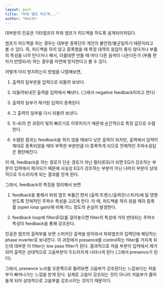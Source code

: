 ```yaml
---
layout: post
title: "파워 앰프 피드백..."
author: "Keith"
---
```



대부분의 진공관 기타앰프의 파워 앰프가 피드백을 하도록 설계되어져있다. 




앰프가 피드백을 하는 경우는 대부분 증폭단의 게인이 불안정/불균일하기 때문이라고 볼 수 있다. 즉, 피드백을 하지 않고 증폭했을 때 특정 대역의 응답이 좋지 않다거나 부품의 특성을 너무 탄다거나 해서, 이를테면 만들 때 마다 다른 음색이 나온다든가 (부품 편차가 반영되서) 하는 경우를 미연에 방지한다고 볼 수 있다. 




어떻게 미리 방지하는지 방법을 나열해보면,




1) 출력의 일부분을 입력으로 되돌려 보낸다.

2) 되돌려보내진 출력을 입력에서 빼낸다. (그래서 negative feedback이라고 한다)

3) 출력의 일부가 제거된 입력이 증폭된다.

4) 그 출력의 일부를 다시 되돌려 보낸다.

5) 1)-4)의 전 과정이 빛의 빠르기로 이루어지기 때문에 순간적으로 특정 값으로 수렴한다.

6) 수렴된 결과는 feedback을 하지 않을 때보다 낮은 출력이 되지만, 출력에서 입력이 제대로 증폭되었을 때의 부족한 부분만큼 더 증폭하게 되므로 전체적인 주파수응답은 평탄해진다.




이 때, feedback을 하는 경로가 단순 경로가 아닌 필터(EQ)가 되면 EQ가 강조하는 부분이 입력에서 제거되기 때문에 사실상 EQ가 강조하는 부분이 아닌 나머지 부분이 상대적으로 두드러지게 되는 결과를 얻게 된다.




그래서, feedback의 특징을 정리해서 보면




1) feedback을 통해서 파워 앰프 부품간 편차 (출력 트랜스/출력관/스피커)에 덜 영향 받도록 전체적인 주파수 특성을 고르게 한다. 이 때, 피드백을 하지 않을 때의 증폭률 (open loop gain)에 비해 어느 정도의 손실이 발생한다.

2) feedback loop에 filter(EQ)를 걸어놓으면 filter의 특성에 거의 반대되는 주파수 특성이 feedback을 통해 강조된다.




진공관 앰프의 출력부를 보면 스피커단 출력을 받아와서 파워앰프의 입력단에 해당하는 phase inverter로 보내진다. 이 과정에서 presence를 control하는 filter를 거치게 되는데 대부분 이 filter는 low pass filter가 된다. 결과적으로 저음 부분이 입력에서 제거되어 출력은 상대적으로 고음부분이 두드러지게 나타나게 된다 (그래서 presence가 된다). 




그래서, presence 노브를 오른쪽으로 돌려보면 고음부가 강조된다는 느낌보다는 저음부가 빠져나가는 느낌을 받게 된다. 실제로 고음이 강조되는 것이 아니라 저음부가 줄어들게 되어 상대적으로 고음부를 강조시키는 것이기 때문이다.


